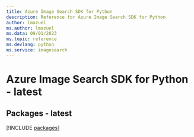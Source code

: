 ```yaml
---
title: Azure Image Search SDK for Python
description: Reference for Azure Image Search SDK for Python
author: lmazuel
ms.author: lmazuel
ms.data: 09/01/2023
ms.topic: reference
ms.devlang: python
ms.service: imagesearch
---
```

# Azure Image Search SDK for Python - latest
## Packages - latest
[!INCLUDE [packages](image-search-index.md)]